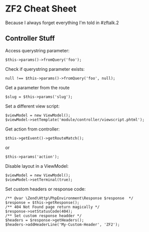 ZF2 Cheat Sheet
===============
Because I always forget everything I'm told in #zftalk.2

Controller Stuff
----------------
Access querystring parameter:

    $this->params()->fromQuery('foo');

Check if querystring parameter exists:

    null !== $this->params()->fromQuery('foo', null);
    
Get a parameter from the route

    $slug = $this->params('slug');

Set a different view script:
    
    $viewModel = new ViewModel();
    $viewModel->setTemplate('module/controller/viewscript.phtml');
    
Get action from controller:

    $this->getEvent()->getRouteMatch();
    
or
    
    $this->params('action');
    
Disable layout in a ViewModel:

    $viewModel = new ViewModel();
    $viewModel->setTerminal(true);
    
Set custom headers or response code:

    /** @var \Zend\Http\PhpEnvironment\Response $response  */
    $response = $this->getResponse();
    /** 404 Not Found page return magically */
    $response->setStatusCode(404);
    /** Set custom response headder */
    $headers = $response->getHeaders();
    $headers->addHeaderLine('My-Custom-Header', 'ZF2');